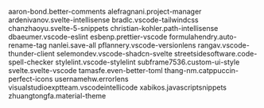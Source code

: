 aaron-bond.better-comments
alefragnani.project-manager
ardenivanov.svelte-intellisense
bradlc.vscode-tailwindcss
chanzhaoyu.svelte-5-snippets
christian-kohler.path-intellisense
dbaeumer.vscode-eslint
esbenp.prettier-vscode
formulahendry.auto-rename-tag
nanlei.save-all
pflannery.vscode-versionlens
rangav.vscode-thunder-client
selemondev.vscode-shadcn-svelte
streetsidesoftware.code-spell-checker
stylelint.vscode-stylelint
subframe7536.custom-ui-style
svelte.svelte-vscode
tamasfe.even-better-toml
thang-nm.catppuccin-perfect-icons
usernamehw.errorlens
visualstudioexptteam.vscodeintellicode
xabikos.javascriptsnippets
zhuangtongfa.material-theme
